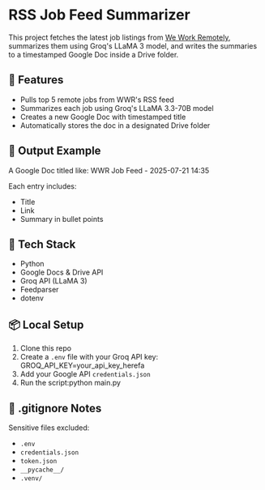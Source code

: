 # RSS Job Feed Summarizer

This project fetches the latest job listings from [We Work Remotely](https://weworkremotely.com/), summarizes them using Groq's LLaMA 3 model, and writes the summaries to a timestamped Google Doc inside a Drive folder.

## 🔧 Features
- Pulls top 5 remote jobs from WWR's RSS feed
- Summarizes each job using Groq's LLaMA 3.3-70B model
- Creates a new Google Doc with timestamped title
- Automatically stores the doc in a designated Drive folder

## 📁 Output Example
A Google Doc titled like:
WWR Job Feed - 2025-07-21 14:35

Each entry includes:
- Title
- Link
- Summary in bullet points

## 🚀 Tech Stack
- Python
- Google Docs & Drive API
- Groq API (LLaMA 3)
- Feedparser
- dotenv

## 📦 Local Setup
1. Clone this repo  
2. Create a `.env` file with your Groq API key: GROQ_API_KEY=your_api_key_herefa
3. Add your Google API `credentials.json`  
4. Run the script:python main.py
## 🛑 .gitignore Notes
Sensitive files excluded:
- `.env`
- `credentials.json`
- `token.json`
- `__pycache__/`
- `.venv/`
